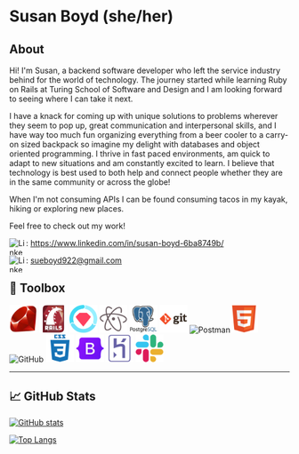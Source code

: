 # Susan Boyd (she/her)


## About
Hi! I'm Susan, a backend software developer who left the service industry behind for the world of technology. The journey started while learning Ruby on Rails at Turing School of Software and Design and I am looking forward to seeing where I can take it next. 

I have a knack for coming up with unique solutions to problems wherever they seem to pop up, great communication and interpersonal skills, and I have way too much fun organizing everything from a beer cooler to a carry-on sized backpack so imagine my delight with databases and object oriented programming. I thrive in fast paced environments, am quick to adapt to new situations and am constantly excited to learn. I believe that technology is best used to both help and connect people whether they are in the same community or across the globe!

When I'm not consuming APIs I can be found consuming tacos in my kayak, hiking or exploring new places. 

Feel free to check out my work! 

<img align="left" src="https://www.vectorlogo.zone/logos/linkedin/linkedin-tile.svg" alt="Linked In" width="30" height="30"/>: https://www.linkedin.com/in/susan-boyd-6ba8749b/

<img align="left" src="https://www.vectorlogo.zone/logos/gmail/gmail-tile.svg" alt="Linked In" width="30" height="30"/>: sueboyd922@gmail.com


## 🧰 Toolbox

<img src="https://github.com/devicons/devicon/blob/master/icons/ruby/ruby-original.svg" alt="Ruby" width="50" height="50"/> <img src="https://github.com/devicons/devicon/blob/master/icons/rails/rails-original-wordmark.svg" alt="Rails" width="50" height="50"/> <img src="https://github.com/devicons/devicon/blob/master/icons/rspec/rspec-original.svg" alt="RSpec" width="50" height="50"/> <img src="https://github.com/devicons/devicon/blob/master/icons/atom/atom-original.svg" alt="Atom" width="50" height="50"/> <img src="https://github.com/devicons/devicon/blob/master/icons/postgresql/postgresql-original-wordmark.svg" alt="PostgreSQL" width="50" height="50"/> <img src="https://github.com/devicons/devicon/blob/master/icons/git/git-original-wordmark.svg" alt="Git" width="50" height="50"/> <img src="https://www.vectorlogo.zone/logos/getpostman/getpostman-icon.svg" alt="Postman" width="50" height="50"/><img src="https://github.com/devicons/devicon/blob/master/icons/html5/html5-original.svg" alt="HTML" width="50" height="50"/> <img src="https://www.vectorlogo.zone/logos/github/github-tile.svg" alt="GitHub" width="50" height="50"/> <img src="https://github.com/devicons/devicon/blob/master/icons/css3/css3-plain-wordmark.svg" alt="CSS" width="50" height="50"/> <img src="https://github.com/devicons/devicon/blob/master/icons/bootstrap/bootstrap-original.svg" alt="Bootstrap" width="50" height="50"/> <img src="https://github.com/devicons/devicon/blob/master/icons/heroku/heroku-original.svg" alt="Heroku" width="50" height="50"/> <img src="https://github.com/devicons/devicon/blob/master/icons/slack/slack-original.svg" alt="Slack" width="50" height="50"/> 



---

## &#x1f4c8; GitHub Stats


[![GitHub stats](https://github-readme-stats.vercel.app/api?username=sueboyd922&show_icons=true&theme=tokyonight)](https://github.com/anuraghazra/github-readme-stats) 

[![Top Langs](https://github-readme-stats.vercel.app/api/top-langs/?username=sueboyd922&hide=java&theme=tokyonight)](https://github.com/anuraghazra/github-readme-stats) 



